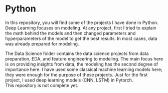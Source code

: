 # Python

In this repository, you will find some of the projects I have done in Python. Deep Learning focuses on modeling. At any project, first I tried to explain the math behind the models and then changed parameters and hyperparameters of the model to get the best results. In most cases, data was already prepared for modeling.

  The Data Science folder contains the data science projects from data preparation, EDA, and feature engineering to modeling. The main focus here is on providing insights from data, the modeling has the second degree of importance here. I have used some classical machine learning models here; they were enough for the purpose of these projects. Just for the first project, I used deep learning models (CNN, LSTM) in Pytorch. <br/>
This repository is not complete yet.

